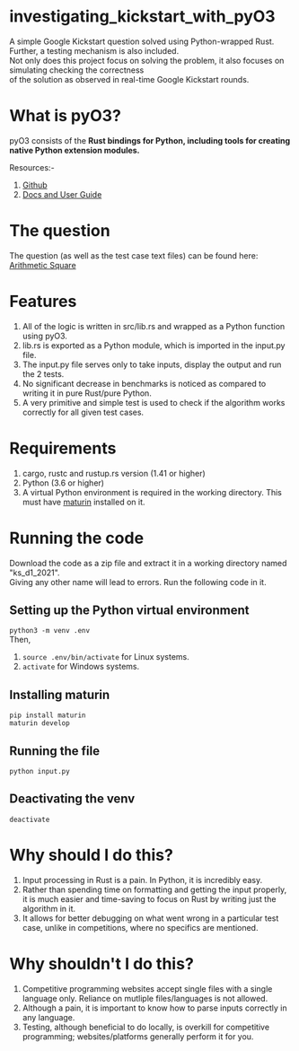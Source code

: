 #  investigating_kickstart_with_pyO3

A simple Google Kickstart question solved using Python-wrapped Rust. Further, a testing mechanism is also included. <br/>
Not only does this project focus on solving the problem, it also focuses on simulating checking the correctness <br/>
of the solution as observed in real-time Google Kickstart rounds.

# What is pyO3?

pyO3 consists of the **Rust bindings for Python, including tools for creating native Python extension modules.**

Resources:-
1. [Github](https://github.com/PyO3/pyo3)
2. [Docs and User Guide](https://pyo3.rs/v0.14.4/)

# The question

The question (as well as the test case text files) can be found here: [Arithmetic Square](https://codingcompetitions.withgoogle.com/kickstart/round/00000000004361e3/000000000082b813)

# Features

1. All of the logic is written in src/lib.rs and wrapped as a Python function using pyO3.
2. lib.rs is exported as a Python module, which is imported in the input.py file.
3. The input.py file serves only to take inputs, display the output and run the 2 tests.
4. No significant decrease in benchmarks is noticed as compared to writing it in pure Rust/pure Python.
5. A very primitive and simple test is used to check if the algorithm works correctly for all given test cases.

# Requirements

1. cargo, rustc and rustup.rs version (1.41 or higher)
2. Python (3.6 or higher)
3. A virtual Python environment is required in the working directory. This must have [maturin](https://github.com/PyO3/maturin) installed on it.

# Running the code

Download the code as a zip file and extract it in a working directory named "ks_d1_2021". <br/>
Giving any other name will lead to errors. Run the following code in it. 

## Setting up the Python virtual environment

`python3 -m venv .env` <br/>
Then, <br/>
1. `source .env/bin/activate` for Linux systems.
2. `activate` for Windows systems.

## Installing maturin

`pip install maturin`<br/>
`maturin develop`

## Running the file

`python input.py`<br/>

## Deactivating the venv
`deactivate`<br/>

# Why should I do this?

1. Input processing in Rust is a pain. In Python, it is incredibly easy.
2. Rather than spending time on formatting and getting the input properly, it is much easier and time-saving to focus on Rust by writing just the algorithm in it.
3. It allows for better debugging on what went wrong in a particular test case, unlike in competitions, where no specifics are mentioned.
   
# Why shouldn't I do this?

1. Competitive programming websites accept single files with a single language only. Reliance on mutliple files/languages is not allowed.
2. Although a pain, it is important to know how to parse inputs correctly in any language.
3. Testing, although beneficial to do locally, is overkill for competitive programming; websites/platforms generally perform it for you.
